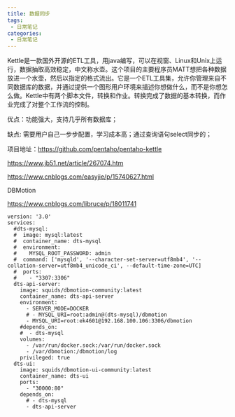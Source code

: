 ```yaml
---
title: 数据同步
tags:
 - 日常笔记
categories: 
 - 日常笔记
---
```








Kettle是一款国外开源的ETL工具，用java编写，可以在视窗、Linux和Unix上运行，数据抽取高效稳定，中文称水壶。这个项目的主要程序员MATT想把各种数据放进一个水壶，然后以指定的格式流出。它是一个ETL工具集，允许你管理来自不同数据库的数据，并通过提供一个图形用户环境来描述你想做什么，而不是你想怎么做。Kettle中有两个脚本文件，转换和作业。转换完成了数据的基本转换，而作业完成了对整个工作流的控制。

优点：功能强大，支持几乎所有数据库；

缺点: 需要用户自己一步步配置，学习成本高；通过查询语句select同步的；

项目地址：https://github.com/pentaho/pentaho-kettle

https://www.jb51.net/article/267074.htm

https://www.cnblogs.com/easyjie/p/15740627.html







DBMotion

https://www.cnblogs.com/libruce/p/18011741

~~~
version: '3.0'
services:
  #dts-mysql:
  #  image: mysql:latest
  #  container_name: dts-mysql
  #  environment:
  #    MYSQL_ROOT_PASSWORD: admin
  #  command: ['mysqld', '--character-set-server=utf8mb4', '--collation-server=utf8mb4_unicode_ci', --default-time-zone=UTC]
  #  ports:
  #    - "3307:3306"
  dts-api-server:
    image: squids/dbmotion-community:latest
    container_name: dts-api-server
    environment:
      - SERVER_MODE=DOCKER
      # - MYSQL_URI=root:admin@(dts-mysql)/dbmotion
      - MYSQL_URI=root:ek4601@192.168.100.106:3306/dbmotion
    #depends_on:
    #  - dts-mysql
    volumes:
      - /var/run/docker.sock:/var/run/docker.sock
      - /var/dbmotion:/dbmotion/log
    privileged: true
  dts-ui:
    image: squids/dbmotion-ui-community:latest
    container_name: dts-ui
    ports:
      - "30000:80"
    depends_on:
      # - dts-mysql
      - dts-api-server
~~~

